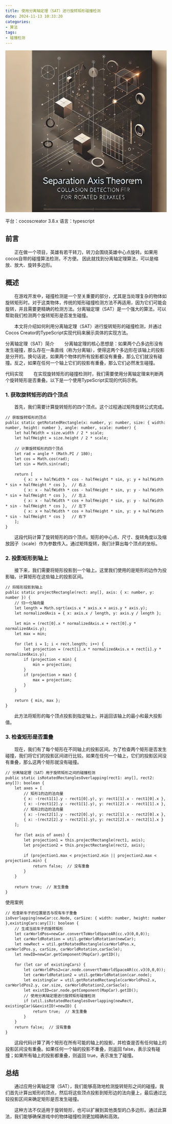 ```yaml
---
title: 使用分离轴定理（SAT）进行旋转矩形碰撞检测
date: 2024-11-13 10:33:20
categories:
- 算法
tags:
- 碰撞检测
---
```

![](/images/SAT.webp)

平台：cocoscreator 3.8.x
语言：typescript

## 前言
&emsp;&emsp;正在做一个项目，英雄有若干转刀，转刀会围绕英雄中心点旋转。如果用cocos自带的碰撞算法检测，不方便。
因此就找到分离轴定理算法，可以是缩放、放大、旋转多边形。

## 概述
&emsp;&emsp;在游戏开发中，碰撞检测是一个至关重要的部分，尤其是当处理复杂的物体如旋转矩形时。对于这类物体，传统的矩形碰撞检测方法不再适用，因为它们可能会旋转，并且需要更精确的检测方法。分离轴定理（SAT）是一个强大的算法，可以帮助我们检测两个旋转矩形是否发生碰撞。

&emsp;&emsp;本文将介绍如何利用分离轴定理（SAT）进行旋转矩形的碰撞检测，并通过Cocos Creator的TypeScript实现代码来展示具体的实现方法。

分离轴定理（SAT）简介
&emsp;&emsp;分离轴定理的核心思想是：如果两个凸多边形没有发生碰撞，那么存在一条直线（称为分离轴），使得这两个多边形在该轴上的投影是分开的。换句话说，如果两个物体的所有投影都没有重叠，那么它们就没有碰撞。反之，如果在任何一个轴上它们的投影有重叠，那么它们必然发生碰撞。

代码实现
&emsp;&emsp;在实现旋转矩形的碰撞检测时，我们需要使用分离轴定理来判断两个旋转矩形是否重叠。以下是一个使用TypeScript实现的代码示例。

### 1. 获取旋转矩形的四个顶点
&emsp;&emsp;首先，我们需要计算旋转矩形的四个顶点。这个过程通过矩阵旋转公式完成。

```
// 获取旋转矩形的顶点
public static getRotatedRectangle(x: number, y: number, size: { width: number, height: number }, angle: number, scale: number) {
    let halfWidth = size.width / 2 * scale;
    let halfHeight = size.height / 2 * scale;

    // 计算旋转矩形的四个顶点
    let rad = angle * (Math.PI / 180);
    let cos = Math.cos(rad);
    let sin = Math.sin(rad);

    return [
        { x: x + halfWidth * cos - halfHeight * sin, y: y + halfWidth * sin + halfHeight * cos },  // 右上
        { x: x - halfWidth * cos - halfHeight * sin, y: y - halfWidth * sin + halfHeight * cos },  // 左上
        { x: x - halfWidth * cos + halfHeight * sin, y: y - halfWidth * sin - halfHeight * cos },  // 左下
        { x: x + halfWidth * cos + halfHeight * sin, y: y + halfWidth * sin - halfHeight * cos }   // 右下
    ];
}
```

&emsp;&emsp;这段代码计算了旋转矩形的四个顶点。矩形的中心点、尺寸、旋转角度以及缩放因子（scale）作为参数传入。通过矩阵旋转，我们计算出每个顶点的坐标。

### 2. 投影矩形到轴上
&emsp;&emsp;接下来，我们需要将矩形投影到一个轴上。这里我们使用的是矩形的边作为投影轴，计算矩形在这些轴上的投影区间。

```
// 将矩形投影到轴上
public static projectRectangle(rect: any[], axis: { x: number, y: number }) {
    // 归一化轴向量
    let length = Math.sqrt(axis.x * axis.x + axis.y * axis.y);
    let normalizedAxis = { x: axis.x / length, y: axis.y / length };

    let min = (rect[0].x * normalizedAxis.x + rect[0].y * normalizedAxis.y);
    let max = min;

    for (let i = 1; i < rect.length; i++) {
        let projection = (rect[i].x * normalizedAxis.x + rect[i].y * normalizedAxis.y);
        if (projection < min) {
            min = projection;
        }
        if (projection > max) {
            max = projection;
        }
    }

    return { min, max };
}
```

&emsp;&emsp;此方法将矩形的每个顶点投影到指定轴上，并返回该轴上的最小和最大投影值。

### 3. 检查矩形是否重叠
&emsp;&emsp;现在，我们有了每个矩形在不同轴上的投影区间。为了检查两个矩形是否发生碰撞，我们将它们的投影区间进行比较。如果在任何一个轴上，它们的投影区间没有重叠，那么这两个矩形就没有碰撞。

```
// 分离轴定理（SAT）用于旋转矩形之间的碰撞检测
public static isRotatedRectanglesOverlapping(rect1: any[], rect2: any[]): boolean {
    let axes = [
        // 矩形1的边的法向量
        { x: -(rect1[1].y - rect1[0].y), y: rect1[1].x - rect1[0].x },
        { x: -(rect1[2].y - rect1[1].y), y: rect1[2].x - rect1[1].x },
        // 矩形2的边的法向量
        { x: -(rect2[1].y - rect2[0].y), y: rect2[1].x - rect2[0].x },
        { x: -(rect2[2].y - rect2[1].y), y: rect2[2].x - rect2[1].x }
    ];

    for (let axis of axes) {
        let projection1 = this.projectRectangle(rect1, axis);
        let projection2 = this.projectRectangle(rect2, axis);

        if (projection1.max < projection2.min || projection2.max < projection1.min) {
            return false;  // 没有重叠
        }
    }

    return true;  // 发生重叠
}
```

使用案例

```
// 检查新车子的位置是否与现有车子重叠
isOverlapping(newCar:cc.Node, carSize: { width: number, height: number },existingCars:any[]): boolean {
    // 生成当前车子的旋转矩形
    let carWorldPos=newCar.convertToWorldSpaceAR(cc.v3(0,0,0));
    let carWorldRotation = util.getWorldRotation(newCar);
    let newRect = util.getRotatedRectangle(carWorldPos.x, carWorldPos.y, carSize, carWorldRotation,carSacle);
    let newID=newCar.getComponent(MapCar).getID();

    for (let car of existingCars) {
        let carWorldPos2=car.node.convertToWorldSpaceAR(cc.v3(0,0,0));
        let carWorldRotation2 = util.getWorldRotation(car.node);
        let existingCar = util.getRotatedRectangle(carWorldPos2.x, carWorldPos2.y, car.size, carWorldRotation2,carSacle);
        let existID=car.node.getComponent(MapCar).getID();
        // 使用分离轴定理进行旋转矩形碰撞检测
        if (util.isRotatedRectanglesOverlapping(newRect, existingCar)&&existID!=newID) {
            return true;  // 发生重叠
        }
    }
    return false;  // 没有重叠
}
```

&emsp;&emsp;这段代码计算了两个矩形在所有可能的轴上的投影，并检查是否有任何轴上的投影区间没有重叠。如果任何一个轴的投影不重叠，则返回 false，表示没有碰撞；如果所有轴上的投影都重叠，则返回 true，表示发生了碰撞。

## 总结
&emsp;&emsp;通过应用分离轴定理（SAT），我们能够高效地检测旋转矩形之间的碰撞。我们首先计算出矩形的顶点，然后将这些顶点投影到矩形边的法向量上，最后通过比较投影区间来确定矩形是否发生碰撞。

&emsp;&emsp;这种方法不仅适用于旋转矩形，也可以扩展到其他类型的凸多边形。通过此算法，我们能够确保游戏中的物体碰撞检测更加精确和高效。




